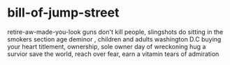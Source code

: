 # bill-of-jump-street
retire-aw-made-you-look
guns don't kill people, slingshots do
sitting in the smokers section
age deminor , children and adults
washington D.C buying your heart
titlement, ownership, sole owner
day of wreckoning
hug a survior
save the world, reach over fear, earn a vitamin
tears of admiration

